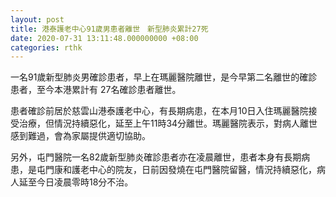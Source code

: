 ```yaml
---
layout: post
title: 港泰護老中心91歲男患者離世　新型肺炎累計27死
date: 2020-07-31 13:11:48.000000000 +08:00
categories: rthk
---
```


一名91歲新型肺炎男確診患者，早上在瑪麗醫院離世，是今早第二名離世的確診患者，至今本港累計有 27名確診患者離世。

患者確診前居於慈雲山港泰護老中心，有長期病患，在本月10日入住瑪麗醫院接受治療，但情況持續惡化，延至上午11時34分離世。瑪麗醫院表示，對病人離世感到難過，會為家屬提供適切協助。

另外，屯門醫院一名82歲新型肺炎確診患者亦在凌晨離世，患者本身有長期病患，是屯門康和護老中心的院友，日前因發燒在屯門醫院留醫，情況持續惡化，病人延至今日凌晨零時18分不治。

